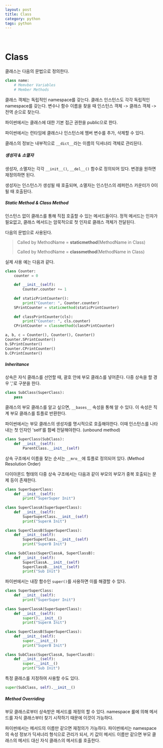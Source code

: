 ```yaml
---
layout: post
title: Class
category: python
tags: python
---
```


&nbsp;

# Class

클래스는 다음의 문법으로 정의한다.

```python
class name:
    # Memvber Variables
    # Member Methods
```

클래스 객체는 독립적인 namespace를 갖는다. 클래스 인스턴스도 각각 독립적인 namespace를 갖는다. 변수나 함수 이름을 찾을 때 인스턴스 객체 -> 클래스 객체 -> 전역 순으로 찾는다.

파이썬에서는 클래스에 대한 기본 접근 권한을 public으로 한다.

파이썬에서는 런타임에 클래스나 인스턴스에 멤버 변수를 추가, 삭제할 수 있다.

클래스의 정보는 내부적으로 `__dict__`라는 이름의 딕셔너리 객체로 관리된다.

##### 생성자 & 소멸자

생성자, 소멸자는 각각 `__init__()`, `__del__()` 함수로 정의되어 있다. 변경을 원하면 재정의하면 된다.

생성자는 인스턴스가 생성될 때 호출되며, 소멸자는 인스턴스의 레퍼런스 카운터가 0이 될 때 호출된다.

##### Static Method & Class Method

인스턴스 없이 클래스를 통해 직접 호출할 수 있는 메서드들이다. 정적 메서드는 인자가 필요없고, 클래스 메서드는 암묵적으로 첫 인자로 클래스 객체가 전달된다.

다음의 문법으로 사용된다.

>Called by MethodName = **staticmethod**(MethodName in Class)
>
>Called by MethodName = **classmethod**(MethodName in Class)

실제 사용 예는 다음과 같다.

```python
class Counter:
    counter = 0
    
    def __init__(self):
        Counter.counter += 1
        
    def staticPrintCounter():
        print("Counter: ", Counter.counter)
    SPrintCounter = staticmethod(staticPrintCounter)
        
    def classPrintCounter(cls):
        print("Counter: ", cls.counter)
	CPrintCounter = classmethod(classPrintCounter)
    
a, b, c = Counter(), Counter(), Counter()
Counter.SPrintCounter()
b.SPrintCounter()
Counter.CPrintCounter()
b.CPrintCounter()
```

##### Inheritance

상속은 자식 클래스를 선언할 때, 괄호 안에 부모 클래스를 넣어준다. 다중 상속을 할 경우 ','로 구분을 한다.

```python
class SubClass(SuperClass):
    pass
```

클래스의 부모 클래스를 알고 싶으면, `__bases__` 속성을 통해 알 수 있다. 이 속성은 직계 부모 클래스를 튜플로 반환한다.

파이썬에서는 부모 클래스의 생성자를 명시적으로 호출해야한다. 이때 인스턴스를 나타내는 첫 인자인 'self'를 함쎄 전달해야한다. (unbound method)

```python
class SuperClass(SubClass):
    def __init__(self):
        ParentClass.__init__(self)
```

상속 구조에서 이름을 찾는 순서는 `__mro__`에 튜플로 정의되어 있다. (Method Resolution Order)

다이아몬드 형태의 다중 상속 구조에서는 다음과 같이 부모의 부모가 중복 호출되는 문제 등이 존재한다.

```python
class SuperSuperClass:
    def __init__(self):
        print("SuperSuper Init")
        
class SuperClassA(SuperSuperClass):      
    def __init__(self):
        SuperSuperClass.__init__(self)
        print("SuperA Init")
        
class SuperClassB(SuperSuperClass):      
    def __init__(self):
        SuperSuperClass.__init__(self)
        print("SuperB Init")        
        
class SubClass(SuperClassA, SuperClassB):
    def __init__(self):
        SuperClassA.__init__(self)
        SuperClassB.__init__(self)
        print("Sub Init")
```

파이썬에서는 내장 함수인 `super()`를 사용하면 이를 해결할 수 있다.

```python
class SuperSuperClass:
    def __init__(self):
        print("SuperSuper Init")
        
class SuperClassA(SuperSuperClass):      
    def __init__(self):
        super().__init__()
        print("SuperA Init")
        
class SuperClassB(SuperSuperClass):      
    def __init__(self):
        super.__init__()
        print("SuperB Init")        
        
class SubClass(SuperClassA, SuperClassB):
    def __init__(self):
        super.__init__()
        print("Sub Init")
```

특정 클래스를 지정하여 사용할 수도 있다.

```python
super(SubClass, self).__init__()
```

##### Method Overriding

부모 클래스로부터 상속받은 메서드를 재정의 할 수 있다. namespace 룰에 의해 메서드를 자식 클래스부터 찾기 시작하기 때문에 이것이 가능하다.

파이썬에서는 메서드의 이름만 같으면 재정의가 가능하다. 파이썬에서는 namespace의 속성 정보가 딕셔너리 형식으로 관리가 되서, 키 값이 메서드 이름만 같으면 부모 클래스의 메서드 대신 자식 클래스의 메서드를 호출한다.